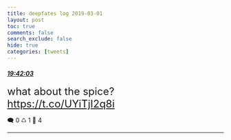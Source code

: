 ```yaml
---
title: deepfates log 2019-03-01
layout: post
toc: true
comments: false
search_exclude: false
hide: true
categories: [tweets]
---
```



#### <a href = "https://twitter.com/deepfates/status/1101673994455904256">*19:42:03*</a>

<font size="5">what about the spice?  https://t.co/UYiTjI2q8i</font>



🗨️ 0 ♺ 1 🤍  4   

---
    
            

